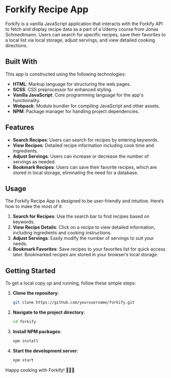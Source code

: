 # Forkify Recipe App

Forkify is a vanilla JavaScript application that interacts with the Forkify API to fetch and display recipe data as a part of a Udemy course from Jonas Schmedtmann. Users can search for specific recipes, save their favorites to a local list via local storage, adjust servings, and view detailed cooking directions.

## Built With

This app is constructed using the following technologies:

- **HTML**: Markup language for structuring the web pages.
- **SCSS**: CSS preprocessor for enhanced styling.
- **Vanilla JavaScript**: Core programming language for the app's functionality.
- **Webpack**: Module bundler for compiling JavaScript and other assets.
- **NPM**: Package manager for handling project dependencies.

## Features

- **Search Recipes**: Users can search for recipes by entering keywords.
- **View Recipes**: Detailed recipe information including cook time and ingredients.
- **Adjust Servings**: Users can increase or decrease the number of servings as needed.
- **Bookmark Recipes**: Users can save their favorite recipes, which are stored in local storage, eliminating the need for a database.

## Usage

The Forkify Recipe App is designed to be user-friendly and intuitive. Here’s how to make the most of it:

1. **Search for Recipes**: Use the search bar to find recipes based on keywords.
2. **View Recipe Details**: Click on a recipe to view detailed information, including ingredients and cooking instructions.
3. **Adjust Servings**: Easily modify the number of servings to suit your needs.
4. **Bookmark Favorites**: Save recipes to your favorites list for quick access later. Bookmarked recipes are stored in your browser’s local storage.

## Getting Started

To get a local copy up and running, follow these simple steps:

1. **Clone the repository**:
    ```bash
    git clone https://github.com/yourusername/forkify.git
    ```

2. **Navigate to the project directory**:
    ```bash
    cd forkify
    ```

3. **Install NPM packages**:
    ```bash
    npm install
    ```

4. **Start the development server**:
    ```bash
    npm start
    ```

Happy cooking with Forkify! 🥗🍲🍰

